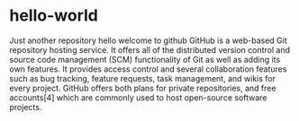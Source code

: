 # hello-world
Just another repository
hello welcome to github
GitHub is a web-based Git repository hosting service.
It offers all of the distributed version control and source code management (SCM) functionality of Git as well as adding its own features.
 It provides access control and several collaboration features such as bug tracking, feature requests, task management, and wikis for every project.
 GitHub offers both plans for private repositories, and free accounts[4] which are commonly used to host open-source software projects.

